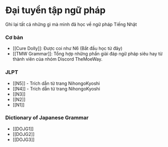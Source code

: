 # Đại tuyển tập ngữ pháp

Ghi lại tất cả những gì mà mình đã học về ngữ pháp Tiếng Nhật

### Cơ bản
- [[Cure Dolly]]: Được coi như N6 (Bắt đầu học từ đây)
- [[TMW Grammar]]: Tổng hợp những phần giải đáp ngữ pháp siêu hay từ thành viên của nhóm Discord TheMoeWay.


### JLPT
- [[N5]] - Trích dẫn từ trang NihongoKyoshi
- [[N4]] - Trích dẫn từ trang NihongoKyoshi
- [[N3]]
- [[N2]]
- [[N1]]

### Dictionary of Japanese Grammar

- [[DOJG1]]
- [[DOJG2]]
- [[DOJG3]]